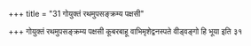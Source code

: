 +++
title = "31 गोयुक्तं रथमुपसङ्क्रम्य पक्षसी"

+++
गोयुक्तं रथमुपसङ्क्रम्य पक्षसी कूबरबाहू वाभिमृशेद्वनस्पते वीड्वङ्गो हि भूया इति ३१